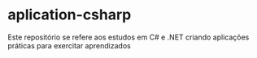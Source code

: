 # aplication-csharp
Este repositório se refere aos estudos em C# e .NET criando aplicações práticas para exercitar aprendizados
